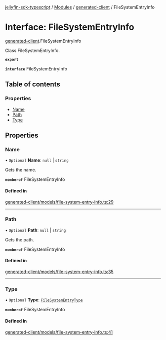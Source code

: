[jellyfin-sdk-typescript](../README.md) / [Modules](../modules.md) / [generated-client](../modules/generated_client.md) / FileSystemEntryInfo

# Interface: FileSystemEntryInfo

[generated-client](../modules/generated_client.md).FileSystemEntryInfo

Class FileSystemEntryInfo.

**`export`**

**`interface`** FileSystemEntryInfo

## Table of contents

### Properties

- [Name](generated_client.FileSystemEntryInfo.md#name)
- [Path](generated_client.FileSystemEntryInfo.md#path)
- [Type](generated_client.FileSystemEntryInfo.md#type)

## Properties

### Name

• `Optional` **Name**: ``null`` \| `string`

Gets the name.

**`memberof`** FileSystemEntryInfo

#### Defined in

[generated-client/models/file-system-entry-info.ts:29](https://github.com/thornbill/jellyfin-sdk-typescript/blob/46678c1/src/generated-client/models/file-system-entry-info.ts#L29)

___

### Path

• `Optional` **Path**: ``null`` \| `string`

Gets the path.

**`memberof`** FileSystemEntryInfo

#### Defined in

[generated-client/models/file-system-entry-info.ts:35](https://github.com/thornbill/jellyfin-sdk-typescript/blob/46678c1/src/generated-client/models/file-system-entry-info.ts#L35)

___

### Type

• `Optional` **Type**: [`FileSystemEntryType`](../enums/generated_client.FileSystemEntryType.md)

**`memberof`** FileSystemEntryInfo

#### Defined in

[generated-client/models/file-system-entry-info.ts:41](https://github.com/thornbill/jellyfin-sdk-typescript/blob/46678c1/src/generated-client/models/file-system-entry-info.ts#L41)
